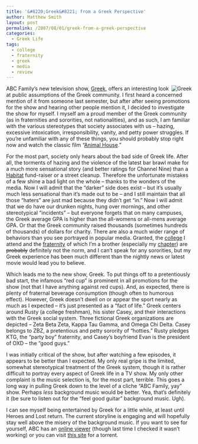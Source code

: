 ```yaml
---
title: '&#8220;Greek&#8221; from a Greek Perspective'
author: Matthew Smith
layout: post
permalink: /2007/08/01/greek-from-a-greek-perspective
categories:
  - Greek Life
tags:
  - college
  - fraternity
  - greek
  - media
  - review
---
```

<img src="http://archive.digivation.net/wp-content/uploads/2007/07/250px-grssk.JPG" alt="Greek" align="right" />ABC Family&#8217;s new television show, [Greek][1], offers an interesting look at public assumptions of the Greek community. I first heard a concerned mention of it from someone last semester, but after after seeing promotions for the show and hearing other people mention it, I decided to investigate the show for myself. I myself am a proud member of the Greek community (as in fraternities and sororities, not nationalities), and as such, I am familiar with the various stereotypes that society associates with us &#8211; hazing, excessive intoxication, irresponsibility, vanity, and petty power struggles. If you&#8217;re unfamiliar with any of these things, you should probably stop right now and watch the classic film &#8220;[Animal House][2].&#8221;

For the most part, society only hears about the bad side of Greek life. After all, the torments of hazing and the violence of the latest bar brawl make for a much more sensational story (and better ratings for Channel Nine) than a [Habitat][3] fund-raiser or a street cleanup. Therefore the unfortunate mistakes of a few shine a bad light on the whole &#8211; thanks to the wonders of the media. Now I will admit that the &#8220;darker&#8221; side does exist &#8211; but it&#8217;s usually much less sensational than it&#8217;s made out to be &#8211; and I still maintain that all those &#8220;haters&#8221; are just mad because they didn&#8217;t get &#8220;in.&#8221; Now I will admit that we do have our drunken nights, hung over mornings, and other stereotypical &#8220;incidents&#8221; &#8211; but everyone forgets that on many campuses, the Greek average GPA is higher than the all-womens or all-mens average GPA. Or that the Greek community raised thousands (sometimes hundreds of thousands) of dollars for charity. There are also a much wider range of behaviors than you see portrayed in popular media. Granted, the [college][4] I attend and the [fraternity][5] of which I&#8217;m a brother (especially my [chapter][6]) are <strike>probably</strike> definitely not the norm, and I can&#8217;t speak for any sororities, but my Greek experience has been much different than the nightly news or latest movie would lead you to believe.

Which leads me to the new show, Greek. To put things off to a pretentiously bad start, the infamous &#8220;red cup&#8221; is prominent in all promotions for the show (not that I have anything against red cups). And, as expected, there is plenty of fraternal beverage consumption (though often to humorous effect). However, Greek doesn&#8217;t dwell on or appear the sport nearly as much as I expected &#8211; it&#8217;s just presented as a &#8220;fact of life.&#8221; Greek centers around Rusty (a college freshman), his sister Casey, and their interactions with the Greek social system. Three fictional Greek organizations are depicted &#8211; Zeta Beta Zeta, Kappa Tau Gamma, and Omega Chi Delta. Casey belongs to ZBZ, a pretentious and petty sorority of &#8220;hotties.&#8221; Rusty pledges KTG, the &#8220;party boy&#8221; fraternity, and Casey&#8217;s boyfriend Evan is the president of OXD &#8211; the &#8220;good guys.&#8221;

I was initially critical of the show, but after watching a few episodes, it appears to be better than I expected. My only real gripe is the limited, somewhat stereotypical treatment of the Greek system, though it is rather difficult to portray every aspect of Greek life in a TV show. My only other complaint is the music selection is, for the most part, terrible. This goes a long way in pulling Greek down to the level of a cliche &#8220;ABC Family, yay&#8221; show. Perhaps *less* background music would be better. Yea, that&#8217;s definitely it (be sure to listen out for the &#8220;feel good guitar&#8221; background music. Ugh).

I can see myself being entertained by Greek for a little while, at least until Heroes and Lost return. The current storyline is engaging and will hopefully stay well above the misery of the background music. If you want to see for yourself, ABC has an [online viewer][7] (though last time I checked it wasn&#8217;t working) or you can visit [this site][8] for a torrent.

 [1]: http://a51.abcfamily.go.com/shows/greek/
 [2]: http://en.wikipedia.org/wiki/National_Lampoon's_Animal_House
 [3]: http://www.habitat.org/
 [4]: http://mercer.edu
 [5]: http://www.ato.org
 [6]: http://www.atoaz.com
 [7]: http://abcfamily.go.com/broadband/player.html
 [8]: http://thepiratebay.org/tv/944/S01/